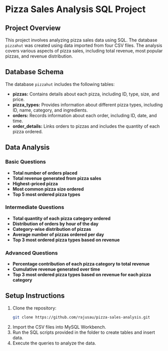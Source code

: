 # Pizza Sales Analysis SQL Project

## Project Overview
This project involves analyzing pizza sales data using SQL. The database `pizzahut` was created using data imported from four CSV files. The analysis covers various aspects of pizza sales, including total revenue, most popular pizzas, and revenue distribution.

## Database Schema
The database `pizzahut` includes the following tables:
- **pizzas:** Contains details about each pizza, including ID, type, size, and price.
- **pizza_types:** Provides information about different pizza types, including ID, name, category, and ingredients.
- **orders:** Records information about each order, including ID, date, and time.
- **order_details:** Links orders to pizzas and includes the quantity of each pizza ordered.

## Data Analysis
### Basic Questions
- **Total number of orders placed**
- **Total revenue generated from pizza sales**
- **Highest-priced pizza**
- **Most common pizza size ordered**
- **Top 5 most ordered pizza types**

### Intermediate Questions
- **Total quantity of each pizza category ordered**
- **Distribution of orders by hour of the day**
- **Category-wise distribution of pizzas**
- **Average number of pizzas ordered per day**
- **Top 3 most ordered pizza types based on revenue**

### Advanced Questions
- **Percentage contribution of each pizza category to total revenue**
- **Cumulative revenue generated over time**
- **Top 3 most ordered pizza types based on revenue for each pizza category**

## Setup Instructions
1. Clone the repository:
   ```bash
   git clone https://github.com/rajusau/pizza-sales-analysis.git

2. Import the CSV files into MySQL Workbench.
3. Run the SQL scripts provided in the folder to create tables and insert data.
4. Execute the queries to analyze the data.
